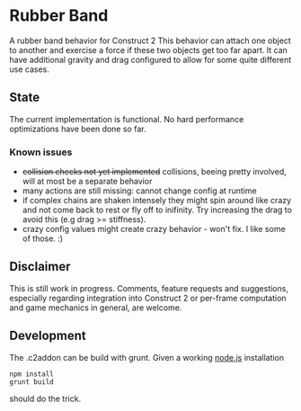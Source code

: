 # Rubber Band
A rubber band behavior for Construct 2
This behavior can attach one object to another and exercise a force if these two objects get too far apart.
It can have additional gravity and drag configured to allow for some quite different use cases.

## State
The current implementation is functional.
No hard performance optimizations have been done so far.

### Known issues
* ~~collision checks not yet implemented~~ collisions, beeing pretty involved, will at most be a separate behavior
* many actions are still missing: cannot change config at runtime
* if complex chains are shaken intensely they might spin around like crazy and not come back to rest or fly off to inifinity.
  Try increasing the drag to avoid this (e.g drag >= stiffness).
* crazy config values might create crazy behavior - won't fix. I like some of those. :)

## Disclaimer
This is still work in progress. Comments, feature requests and suggestions, especially regarding integration into Construct 2 or per-frame computation and game mechanics in general, are welcome.

## Development
The .c2addon can be build with grunt. Given a working [node.js](http://nodejs.org/) installation
```
npm install
grunt build
```
should do the trick.
